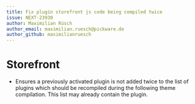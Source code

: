 ```yaml
---
title: Fix plugin storefront js code being compiled twice
issue: NEXT-23930
author: Maximilian Rüsch
author_email: maximilian.ruesch@pickware.de
author_github: maximilianruesch
---
```

# Storefront
* Ensures a previously activated plugin is not added twice to the list of plugins which should be recompiled during the following theme compilation. This list may already contain the plugin.
